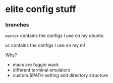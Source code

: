 # elite config stuff

### branches

`master` contains the configs I use on my ubuntu

`m1` contains the configs I use on my m1

Why?

- macs are fuggin wack
- different terminal emulators
- custom $PATH setting and directory structure
